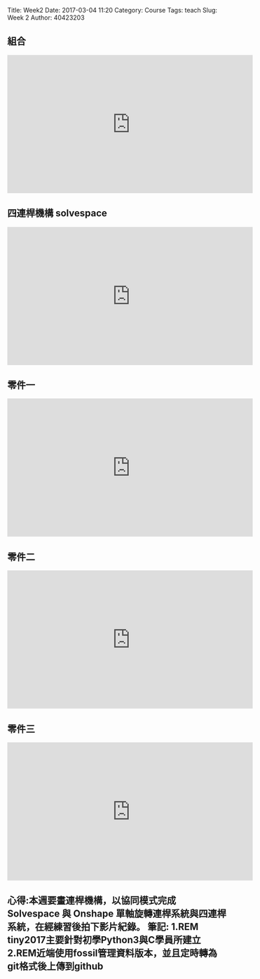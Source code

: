 Title: Week2 
Date: 2017-03-04 11:20
Category: Course
Tags: teach
Slug: Week 2
Author: 40423203

<!-- PELICAN_END_SUMMARY -->

<h2>組合</h2>

<iframe width="560" height="315" src="https://www.youtube.com/embed/-t_bWIJ7S_E" frameborder="0" allowfullscreen></iframe>

<h2>  四連桿機構 solvespace </h2>

<iframe width="560" height="315" src="https://www.youtube.com/embed/ZUkK5KOvvVk" frameborder="0" allowfullscreen></iframe>

<h2>零件一</h2>

<iframe width="560" height="315" src="https://www.youtube.com/embed/Bk8l1w87njk" frameborder="0" allowfullscreen></iframe>

<h2>零件二</h2>

<iframe width="560" height="315" src="https://www.youtube.com/embed/oOC5SN9JWno" frameborder="0" allowfullscreen></iframe>
<h2>零件三</h2>

<iframe width="560" height="315" src="https://www.youtube.com/embed/9GztpUV6j0I" frameborder="0" allowfullscreen></iframe>


<h2>心得:本週要畫連桿機構，以協同模式完成Solvespace 與 Onshape 單軸旋轉連桿系統與四連桿系統，在經練習後拍下影片紀錄。
筆記:
1.REM tiny2017主要針對初學Python3與C學員所建立
2.REM近端使用fossil管理資料版本，並且定時轉為git格式後上傳到github</h2>